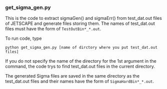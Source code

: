 ### get_sigma_gen.py
This is the code to extract sigmaGen() and sigmaErr() from test_dat.out files of JETSCAPE and generate files storing them.
The names of test_dat.out files must have the form of ```TestOutBin*_*.out```. 

To run code, type

  ```python get_sigma_gen.py [name of dirctory where you put test_dat.out files]```
  
If you do not specify the name of the directory for the 1st argument in the command, the code trys to find test_dat.out files in the current directory.

The generated Sigma files are saved in the same directory as the test_dat.out files and their names have the form of ```SigmaHardBin*_*.out```.
